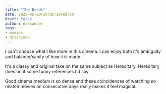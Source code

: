 ```yaml
---
title: "The Birds"
date: 2025-05-20T19:05:19+02:00
draft: false
author: Alexander
tags:
- movies
- Hitchcock
---
```


I can't choose what I like more in this cinema.
I can enjoy both it's ambiguity and balance/sanity of how it is made.

It's a classy and original take on the same subject as Hereditary.
Hereditary does on it some funny references I'd say.

Good cinema medium is so dense and these coincidences of watching so related movies on consecutive days really makes it feel magical.

